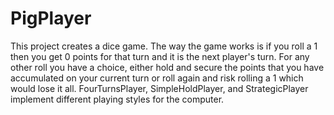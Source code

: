 # PigPlayer

This project creates a dice game. The way the game works is if you roll a 1 then you get 0 points for that turn and it is the next player's turn. For any other roll you have a choice, either hold and secure the points that you have accumulated on your current turn or roll again and risk rolling a 1 which would lose it all. FourTurnsPlayer, SimpleHoldPlayer, and StrategicPlayer implement different playing styles for the computer.
